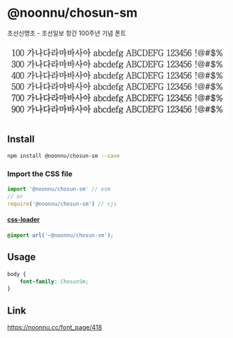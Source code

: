 # @noonnu/chosun-sm

조선신명조 - 조선일보 창간 100주년 기념 폰트

![example](./example.png)

## Install

```bash
npm install @noonnu/chosun-sm --save
```

### Import the CSS file

```js
import '@noonnu/chosun-sm' // esm
// or
require('@noonnu/chosun-sm') // cjs
```

#### [css-loader](https://github.com/webpack-contrib/css-loader)

```css
@import url('~@noonnu/chosun-sm');
```

## Usage

```css
body {
    font-family: ChosunSm;
}
```

## Link

https://noonnu.cc/font_page/418
